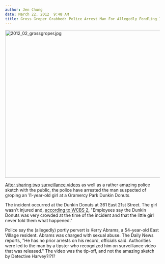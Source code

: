 ```yaml
---
author: Jen Chung
date: March 22, 2012  9:48 AM
title: Gross Groper Grabbed: Police Arrest Man For Allegedly Fondling 11-Yr-Old At Dunkin Donuts
---
```


<p><span class="mt-enclosure mt-enclosure-image" style="display: inline;"> <img alt="2012_02_grossgroper.jpg" src="https://web.archive.org/web/20120323171707im_/http://gothamist.com/attachments/jen/2012_02_grossgroper.jpg" width="640" height="480" class="image-none"> </span></p>

<p><a href="https://web.archive.org/web/20120323171707/http://gothamist.com/2012/03/15/cops_man_groped_11-year-old_at_east.php">After sharing two</a> <a href="https://web.archive.org/web/20120323171707/http://gothamist.com/2012/03/21/new_video_of_lardy_loser_who_groped.php">surveillance videos</a> as well as a rather amazing police sketch with the public, the police have arrested the man suspected of groping an 11-year-old girl at a Gramercy Park Dunkin Donuts.</p>

<p>The incident occurred at the Dunkin Donuts at 361 East 21st Street.  The girl wasn&apos;t injured and, <a href="https://web.archive.org/web/20120323171707/http://newyork.cbslocal.com/2012/03/22/police-suspect-in-alleged-dunkin-donuts-groping-of-11-year-old-girl-arrested/">according to WCBS 2</a>, &quot;Employees say the Dunkin Donuts was very crowded at the time of the incident and that the little girl never told them what happened.&quot;</p>

<p>Police say the (allegedly) portly pervert is Kerry Abrams, a 54-year-old East Village resident.  Abrams was charged with sexual abuse.  The Daily News reports, &quot;He has no prior arrests on his record, officials said. Authorities were led to the man by a tipster who recognized him on surveillance video that was released.&quot;  The video was the tip-off, and not the amazing sketch by Detective Harvey?!?!?</p>